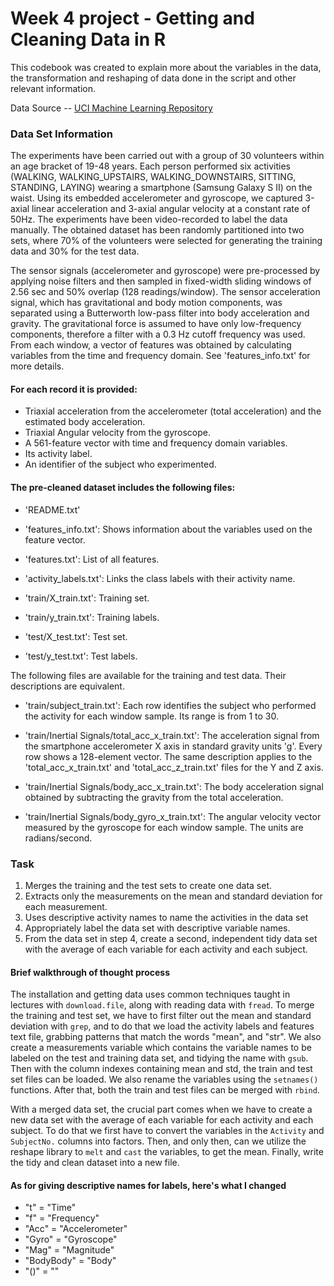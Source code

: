 # Week 4 project -  Getting and Cleaning Data in R

This codebook was created to explain more about the variables in the data, the transformation and 
reshaping of data done in the script and other relevant information. 

Data Source -- [UCI Machine Learning Repository](http://archive.ics.uci.edu/ml/datasets/Human+Activity+Recognition+Using+Smartphones)

### Data Set Information
The experiments have been carried out with a group of 30 volunteers within an age bracket of 19-48 years. Each person performed six activities (WALKING, WALKING_UPSTAIRS, WALKING_DOWNSTAIRS, SITTING, STANDING, LAYING) wearing a smartphone (Samsung Galaxy S II) on the waist. Using its embedded accelerometer and gyroscope, we captured 3-axial linear acceleration and 3-axial angular velocity at a constant rate of 50Hz. The experiments have been video-recorded to label the data manually. The obtained dataset has been randomly partitioned into two sets, where 70% of the volunteers were selected for generating the training data and 30% for the test data. 

The sensor signals (accelerometer and gyroscope) were pre-processed by applying noise filters and then sampled in fixed-width sliding windows of 2.56 sec and 50% overlap (128 readings/window). The sensor acceleration signal, which has gravitational and body motion components, was separated using a Butterworth low-pass filter into body acceleration and gravity. The gravitational force is assumed to have only low-frequency components, therefore a filter with a 0.3 Hz cutoff frequency was used. From each window, a vector of features was obtained by calculating variables from the time and frequency domain. See 'features_info.txt' for more details. 

#### For each record it is provided:

- Triaxial acceleration from the accelerometer (total acceleration) and the estimated body acceleration.
- Triaxial Angular velocity from the gyroscope. 
- A 561-feature vector with time and frequency domain variables. 
- Its activity label. 
- An identifier of the subject who experimented.

#### The pre-cleaned dataset includes the following files:

- 'README.txt'

- 'features_info.txt': Shows information about the variables used on the feature vector.

- 'features.txt': List of all features.

- 'activity_labels.txt': Links the class labels with their activity name.

- 'train/X_train.txt': Training set.

- 'train/y_train.txt': Training labels.

- 'test/X_test.txt': Test set.

- 'test/y_test.txt': Test labels.

The following files are available for the training and test data. Their descriptions are equivalent. 

- 'train/subject_train.txt': Each row identifies the subject who performed the activity for each window sample. Its range is from 1 to 30. 

- 'train/Inertial Signals/total_acc_x_train.txt': The acceleration signal from the smartphone accelerometer X axis in standard gravity units 'g'. Every row shows a 128-element vector. The same description applies to the 'total_acc_x_train.txt' and 'total_acc_z_train.txt' files for the Y and Z axis. 

- 'train/Inertial Signals/body_acc_x_train.txt': The body acceleration signal obtained by subtracting the gravity from the total acceleration. 

- 'train/Inertial Signals/body_gyro_x_train.txt': The angular velocity vector measured by the gyroscope for each window sample. The units are radians/second. 


### Task 
1. Merges the training and the test sets to create one data set.
2. Extracts only the measurements on the mean and standard deviation for each measurement.
3. Uses descriptive activity names to name the activities in the data set
4. Appropriately label the data set with descriptive variable names.
5. From the data set in step 4, create a second, independent tidy data set with the average of each variable for each activity and each subject.

#### Brief walkthrough of thought process
The installation and getting data uses common techniques taught in lectures with `download.file`, along with reading data with `fread`. To merge the training and test set, we have to first filter out the mean and standard deviation with `grep`, and to do that we load the activity labels and features text file, grabbing patterns that match the words "mean", and "str". We also create a measurements variable which contains the variable names to be labeled on the test and training data set, and tidying the name with `gsub`. Then with the column indexes containing mean and std, the train and test set files can be loaded. We also rename the variables using the `setnames()` functions. After that, both the train and test files can be merged with `rbind`. 

With a merged data set, the crucial part comes when we have to create a new data set with the average of each variable for each activity and each subject. To do that we first have to convert the variables in the `Activity` and `SubjectNo.` columns into factors. Then, and only then, can we utilize the reshape library to `melt` and `cast` the variables, to get the mean. Finally, write the tidy and clean dataset into a new file.

#### As for giving descriptive names for labels, here's what I changed
* "t" = "Time"
* "f" = "Frequency"
* "Acc" = "Accelerometer"
* "Gyro" = "Gyroscope"
* "Mag" = "Magnitude"
* "BodyBody" = "Body"
* "()" = "" 
